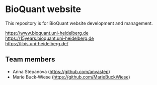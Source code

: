 # BioQuant website

This repository is for BioQuant website development and management.

https://www.bioquant.uni-heidelberg.de   
https://15years.bioquant.uni-heidelberg.de   
https://libis.uni-heidelberg.de/
 
## Team members

- Anna Stepanova (<https://github.com/anyastep>)
- Marie Buck-Wiese (<https://github.com/MarieBuckWiese>)
